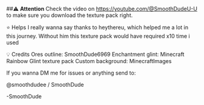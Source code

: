 ##⚠️ **Attention**
Check the video on https://youtube.com/@SmoothDudeU-U to make sure you download the texture pack right.

⭐ Helps
I really wanna say thanks to heythereu, which helped me a lot in this journey. Without him this texture pack would have required x10 time i used

💡 Credits
Ores outline: SmoothDude6969
Enchantment glint: Minecraft Rainbow Glint texture pack
Custom background: MinecraftImages

If you wanna DM me for issues or anything send to: 

@smoothdudee / SmoothDude

-SmoothDude
